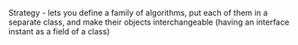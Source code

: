 Strategy - lets you define a family of algorithms, put each of them in a separate class, and make their objects
interchangeable
(having an interface instant as a field of a class)